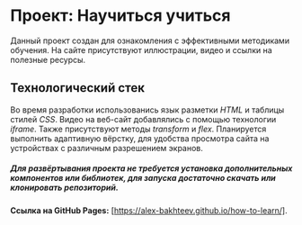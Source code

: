 # Проект: Научиться учиться

Данный проект создан для ознакомления с эффективными методиками обучения. На сайте присутствуют иллюстрации, видео и ссылки на полезные ресурсы.

## Технологический стек
Во время разработки использованись язык разметки *HTML* и таблицы стилей *CSS*.
Видео на веб-сайт добавлялись с помощью технологии *iframe*.
Также присутствуют методы *transform* и *flex*.
Планируется выполнить адаптивную вёрстку, для удобства просмотра сайта на устройствах с различным разрешением экранов.

##### Для развёртывания проекта не требуется установка дополнительных компонентов или библиотек, для запуска достаточно скачать или клонировать репозиторий.


**Ссылка на GitHub Pages:** [https://alex-bakhteev.github.io/how-to-learn/].
